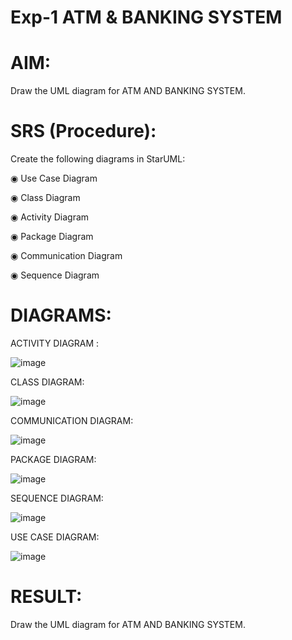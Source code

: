 # Exp-1 ATM & BANKING SYSTEM

# AIM:

Draw the UML diagram for ATM AND BANKING SYSTEM.

# SRS (Procedure):

Create the following diagrams in StarUML:

◉ Use Case Diagram

◉ Class Diagram

◉ Activity Diagram

◉ Package Diagram

◉ Communication Diagram

◉ Sequence Diagram

# DIAGRAMS:

ACTIVITY DIAGRAM :

![image](https://github.com/user-attachments/assets/ac1b13f6-c899-44de-94b8-c4d52c658811)

CLASS DIAGRAM:

![image](https://github.com/user-attachments/assets/4415e141-217c-4921-9815-94ded0086ae6)

COMMUNICATION DIAGRAM:

![image](https://github.com/user-attachments/assets/8c5b167a-733b-47c1-9551-a397e64ebc27)

PACKAGE DIAGRAM:

![image](https://github.com/user-attachments/assets/22640a39-0d3f-4de6-950e-82b0b8df3e37)

SEQUENCE DIAGRAM:

![image](https://github.com/user-attachments/assets/57a915ec-b557-4b19-88ce-f5f59bcb521f)

USE CASE DIAGRAM:

![image](https://github.com/user-attachments/assets/862d8c91-05c6-469c-abbe-8a6fc0e3ef3a)

# RESULT:

Draw the UML diagram for ATM AND BANKING SYSTEM.
